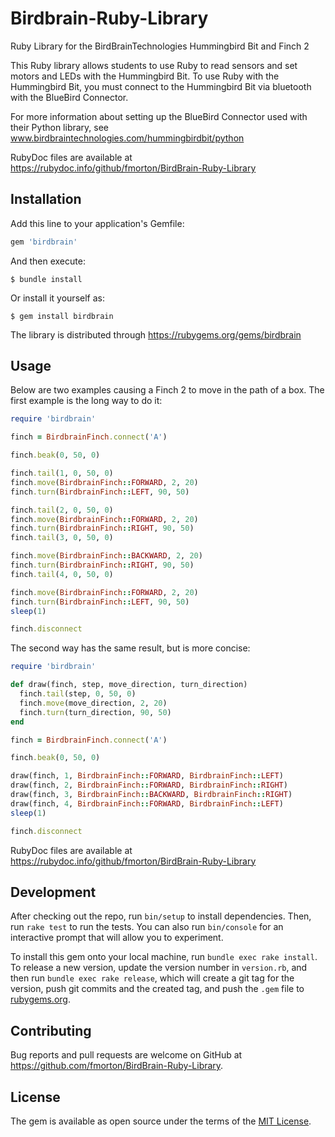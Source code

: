 # Birdbrain-Ruby-Library

Ruby Library for the BirdBrainTechnologies Hummingbird Bit and Finch 2

This Ruby library allows students to use Ruby to read sensors and set motors and LEDs with the Hummingbird Bit. To use Ruby with the Hummingbird Bit, you must connect to the Hummingbird Bit via bluetooth with the BlueBird Connector.

For more information about setting up the BlueBird Connector used with their Python library, see www.birdbraintechnologies.com/hummingbirdbit/python

RubyDoc files are available at https://rubydoc.info/github/fmorton/BirdBrain-Ruby-Library

## Installation

Add this line to your application's Gemfile:

```ruby
gem 'birdbrain'
```

And then execute:

    $ bundle install

Or install it yourself as:

    $ gem install birdbrain

The library is distributed through https://rubygems.org/gems/birdbrain

## Usage

Below are two examples causing a Finch 2 to move in the path of a box. The first example is the long way to do it:

```ruby
require 'birdbrain'

finch = BirdbrainFinch.connect('A')

finch.beak(0, 50, 0)

finch.tail(1, 0, 50, 0)
finch.move(BirdbrainFinch::FORWARD, 2, 20)
finch.turn(BirdbrainFinch::LEFT, 90, 50)

finch.tail(2, 0, 50, 0)
finch.move(BirdbrainFinch::FORWARD, 2, 20)
finch.turn(BirdbrainFinch::RIGHT, 90, 50)
finch.tail(3, 0, 50, 0)

finch.move(BirdbrainFinch::BACKWARD, 2, 20)
finch.turn(BirdbrainFinch::RIGHT, 90, 50)
finch.tail(4, 0, 50, 0)

finch.move(BirdbrainFinch::FORWARD, 2, 20)
finch.turn(BirdbrainFinch::LEFT, 90, 50)
sleep(1)

finch.disconnect
```

The second way has the same result, but is more concise:

```ruby
require 'birdbrain'

def draw(finch, step, move_direction, turn_direction)
  finch.tail(step, 0, 50, 0)
  finch.move(move_direction, 2, 20)
  finch.turn(turn_direction, 90, 50)
end

finch = BirdbrainFinch.connect('A')

finch.beak(0, 50, 0)

draw(finch, 1, BirdbrainFinch::FORWARD, BirdbrainFinch::LEFT)
draw(finch, 2, BirdbrainFinch::FORWARD, BirdbrainFinch::RIGHT)
draw(finch, 3, BirdbrainFinch::BACKWARD, BirdbrainFinch::RIGHT)
draw(finch, 4, BirdbrainFinch::FORWARD, BirdbrainFinch::LEFT)
sleep(1)

finch.disconnect
```

RubyDoc files are available at https://rubydoc.info/github/fmorton/BirdBrain-Ruby-Library

## Development

After checking out the repo, run `bin/setup` to install dependencies. Then, run `rake test` to run the tests. You can also run `bin/console` for an interactive prompt that will allow you to experiment.

To install this gem onto your local machine, run `bundle exec rake install`. To release a new version, update the version number in `version.rb`, and then run `bundle exec rake release`, which will create a git tag for the version, push git commits and the created tag, and push the `.gem` file to [rubygems.org](https://rubygems.org).

## Contributing

Bug reports and pull requests are welcome on GitHub at https://github.com/fmorton/BirdBrain-Ruby-Library.

## License

The gem is available as open source under the terms of the [MIT License](https://opensource.org/licenses/MIT).


